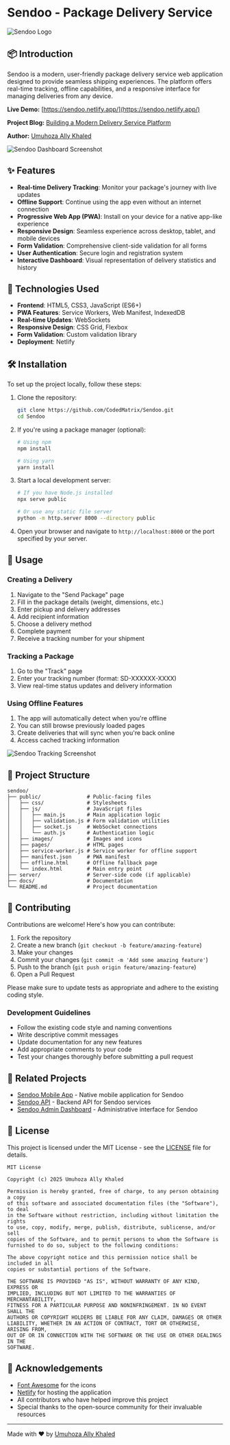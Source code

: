 # Sendoo - Package Delivery Service

![Sendoo Logo](public/images/logo.png)

## 📦 Introduction

Sendoo is a modern, user-friendly package delivery service web application designed to provide seamless shipping experiences. The platform offers real-time tracking, offline capabilities, and a responsive interface for managing deliveries from any device.

**Live Demo:** [https://sendoo.netlify.app/](https://sendoo.netlify.app/)

**Project Blog:** [Building a Modern Delivery Service Platform](https://medium.com/@umuhozaallyk/building-a-modern-delivery-service-platform-with-javascript-and-pwa-features)

**Author:** [Umuhoza Ally Khaled](https://www.linkedin.com/in/umuhozaallyk/)

![Sendoo Dashboard Screenshot](public/images/screenshots/dashboard.png)

## ✨ Features

- **Real-time Delivery Tracking**: Monitor your package's journey with live updates
- **Offline Support**: Continue using the app even without an internet connection
- **Progressive Web App (PWA)**: Install on your device for a native app-like experience
- **Responsive Design**: Seamless experience across desktop, tablet, and mobile devices
- **Form Validation**: Comprehensive client-side validation for all forms
- **User Authentication**: Secure login and registration system
- **Interactive Dashboard**: Visual representation of delivery statistics and history

## 🚀 Technologies Used

- **Frontend**: HTML5, CSS3, JavaScript (ES6+)
- **PWA Features**: Service Workers, Web Manifest, IndexedDB
- **Real-time Updates**: WebSockets
- **Responsive Design**: CSS Grid, Flexbox
- **Form Validation**: Custom validation library
- **Deployment**: Netlify

## 🛠️ Installation

To set up the project locally, follow these steps:

1. Clone the repository:
   ```bash
   git clone https://github.com/CodedMatrix/Sendoo.git
   cd Sendoo
   ```

2. If you're using a package manager (optional):
   ```bash
   # Using npm
   npm install

   # Using yarn
   yarn install
   ```

3. Start a local development server:
   ```bash
   # If you have Node.js installed
   npx serve public

   # Or use any static file server
   python -m http.server 8000 --directory public
   ```

4. Open your browser and navigate to `http://localhost:8000` or the port specified by your server.

## 📱 Usage

### Creating a Delivery

1. Navigate to the "Send Package" page
2. Fill in the package details (weight, dimensions, etc.)
3. Enter pickup and delivery addresses
4. Add recipient information
5. Choose a delivery method
6. Complete payment
7. Receive a tracking number for your shipment

### Tracking a Package

1. Go to the "Track" page
2. Enter your tracking number (format: SD-XXXXXX-XXXX)
3. View real-time status updates and delivery information

### Using Offline Features

1. The app will automatically detect when you're offline
2. You can still browse previously loaded pages
3. Create deliveries that will sync when you're back online
4. Access cached tracking information

![Sendoo Tracking Screenshot](public/images/screenshots/tracking.png)

## 🧩 Project Structure

```
sendoo/
├── public/               # Public-facing files
│   ├── css/              # Stylesheets
│   ├── js/               # JavaScript files
│   │   ├── main.js       # Main application logic
│   │   ├── validation.js # Form validation utilities
│   │   ├── socket.js     # WebSocket connections
│   │   └── auth.js       # Authentication logic
│   ├── images/           # Images and icons
│   ├── pages/            # HTML pages
│   ├── service-worker.js # Service worker for offline support
│   ├── manifest.json     # PWA manifest
│   ├── offline.html      # Offline fallback page
│   └── index.html        # Main entry point
├── server/               # Server-side code (if applicable)
├── docs/                 # Documentation
└── README.md             # Project documentation
```

## 🤝 Contributing

Contributions are welcome! Here's how you can contribute:

1. Fork the repository
2. Create a new branch (`git checkout -b feature/amazing-feature`)
3. Make your changes
4. Commit your changes (`git commit -m 'Add some amazing feature'`)
5. Push to the branch (`git push origin feature/amazing-feature`)
6. Open a Pull Request

Please make sure to update tests as appropriate and adhere to the existing coding style.

### Development Guidelines

- Follow the existing code style and naming conventions
- Write descriptive commit messages
- Update documentation for any new features
- Add appropriate comments to your code
- Test your changes thoroughly before submitting a pull request

## 🔗 Related Projects

- [Sendoo Mobile App](https://github.com/CodedMatrix/sendoo-mobile) - Native mobile application for Sendoo
- [Sendoo API](https://github.com/CodedMatrix/sendoo-api) - Backend API for Sendoo services
- [Sendoo Admin Dashboard](https://github.com/CodedMatrix/sendoo-admin) - Administrative interface for Sendoo

## 📜 License

This project is licensed under the MIT License - see the [LICENSE](LICENSE) file for details.

```
MIT License

Copyright (c) 2025 Umuhoza Ally Khaled

Permission is hereby granted, free of charge, to any person obtaining a copy
of this software and associated documentation files (the "Software"), to deal
in the Software without restriction, including without limitation the rights
to use, copy, modify, merge, publish, distribute, sublicense, and/or sell
copies of the Software, and to permit persons to whom the Software is
furnished to do so, subject to the following conditions:

The above copyright notice and this permission notice shall be included in all
copies or substantial portions of the Software.

THE SOFTWARE IS PROVIDED "AS IS", WITHOUT WARRANTY OF ANY KIND, EXPRESS OR
IMPLIED, INCLUDING BUT NOT LIMITED TO THE WARRANTIES OF MERCHANTABILITY,
FITNESS FOR A PARTICULAR PURPOSE AND NONINFRINGEMENT. IN NO EVENT SHALL THE
AUTHORS OR COPYRIGHT HOLDERS BE LIABLE FOR ANY CLAIM, DAMAGES OR OTHER
LIABILITY, WHETHER IN AN ACTION OF CONTRACT, TORT OR OTHERWISE, ARISING FROM,
OUT OF OR IN CONNECTION WITH THE SOFTWARE OR THE USE OR OTHER DEALINGS IN THE
SOFTWARE.
```

## 🙏 Acknowledgements

- [Font Awesome](https://fontawesome.com/) for the icons
- [Netlify](https://www.netlify.com/) for hosting the application
- All contributors who have helped improve this project
- Special thanks to the open-source community for their invaluable resources

---

Made with ❤️ by [Umuhoza Ally Khaled](https://github.com/CodedMatrix) 
